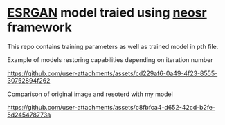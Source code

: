 # [ESRGAN](https://github.com/xinntao/ESRGAN) model traied using [neosr](https://github.com/neosr-project/neosr) framework

This repo contains training parameters as well as trained model in pth file.

Example of models restoring capabilities depending on iteration number

https://github.com/user-attachments/assets/cd229af6-0a49-4f23-8555-30752894f262


Comparison of original image and resoterd with my model

https://github.com/user-attachments/assets/c8fbfca4-d652-42cd-b2fe-5d245478773a
